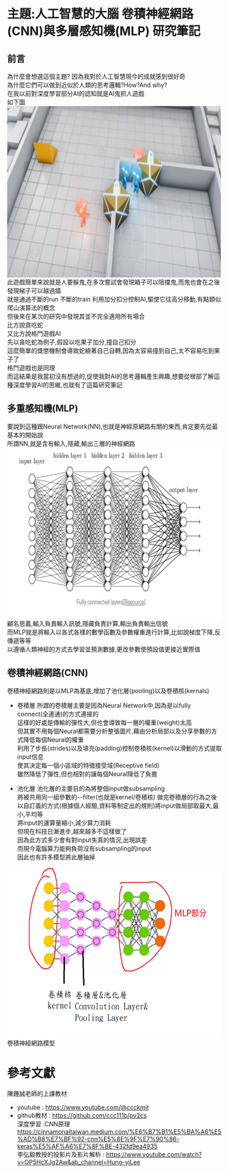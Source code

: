# 主題:人工智慧的大腦 卷積神經網路(CNN)與多層感知機(MLP) 研究筆記

## 前言
為什麼會想選這個主題? 因為我對於人工智慧現今的成就感到很好奇<br>
為什麼它們可以做到近似於人類的思考邏輯?How?And why?<br>
在我以前對深度學習部分AI的認知就是AI鬼抓人遊戲<br>
如下圖<br>
<img src="https://github.com/owen4096/py2cs/blob/master/hw/ai1.png" width="500" height="400"  align=center /> 
此遊戲簡單來說就是人要躲鬼,在多次嘗試會發現箱子可以阻擋鬼,而鬼也會在之後發現梯子可以越過牆<br>
就是通過不斷的run 不斷的train 利用加分扣分控制AI,驅使它往高分移動,有點類似爬山演算法的概念<br>
但後來在某次的研究中發現其並不完全適用所有場合<br>
比方說貪吃蛇<br>
又比方說格鬥遊戲AI<br>
先以貪吃蛇為例子,假設以吃果子加分,撞自己扣分<br>
這麼簡單的獎懲機制會導致蛇繞著自己自轉,因為太容易撞到自己,太不容易吃到果子了<br>
格鬥遊戲也是同理<br>
而這結果是我當初沒有想過的,促使我對AI的思考邏輯產生興趣,想要從根部了解這種深度學習AI的思維,也就有了這篇研究筆記<br>


## 多重感知機(MLP) 
要說到這種跟Neural Network(NN),也就是神經原網路有關的東西,肯定要先從最基本的開始說<br>
所謂NN,就是含有輸入,隱藏,輸出三層的神經網路<br>
<img src="https://github.com/owen4096/py2cs/blob/master/hw/ai2.png" width="500" height="400"  align=center /> 
顧名思義,輸入負責輸入訊號,隱藏負責計算,輸出負責輸出信號<br>
而MLP就是將輸入以各式各樣的數學函數及參數權重進行計算,比如說梯度下降,反傳遞等等<br>
以遵循人類神經的方式去學習並預測數據,更改參數使預設值更接近實際值<br>

## 卷積神經網路(CNN) 
卷積神經網路則是以MLP為基底,增加了池化層(pooling)以及卷積核(kernals)<br>
- 卷積層
所謂的卷積層主要是因為Neural Network中,因為是以fully connect(全連通)的方式連接的<br>
這樣的好處是傳輸的彈性大,但也會導致每一層的權重(weight)太高<br>
但其實不用每個Neural都需要分析整張圖片,藉由分析局部以及分享參數的方式降低每個Neural的權重<br>
利用了步長(strides)以及填充(padding)控制卷積核(kernel)以滑動的方式提取input信息<br>
使其決定每一個小區域的特徵接受域(Receptive field)<br>
雖然降低了彈性,但也相對的讓每個Neural降低了負擔<br>

- 池化層
池化層的主要目的為將整個input做subsampling<br>
將被共用同一組參數的--filter(也就是kernel/卷積核) 做完卷積層的行為之後<br>
以自訂義的方式(根據個人經驗,資料等制定出的規則)將input做局部取最大,最小,平均等<br>
將input的運算量縮小,減少算力消耗<br>
但現在科技日漸進步,越來越多不這樣做了<br>
因為此方式多少會有對input失真的情況,出現誤差<br>
而現今電腦算力能夠負荷沒有subsampling的input<br>
因此也有許多模型將此層抽掉<br>

<img src="https://github.com/owen4096/py2cs/blob/master/hw/ai3.png" width="500" height="400"  align=center /> 
卷積神經網路模型<br>



# 參考文獻
陳鍾誠老師的上課教材<br>
- youtube     : https://www.youtube.com/@ccckmit <br>
- github教材  : https://github.com/ccc111b/py2cs <br>
深度學習 :CNN原理 https://cinnamonaitaiwan.medium.com/%E6%B7%B1%E5%BA%A6%E5%AD%B8%E7%BF%92-cnn%E5%8E%9F%E7%90%86-keras%E5%AF%A6%E7%8F%BE-432fd9ea4935<br>
李弘毅教授的投影片及影片解析 : https://www.youtube.com/watch?v=OP5HcXJg2Aw&ab_channel=Hung-yiLee <br>



